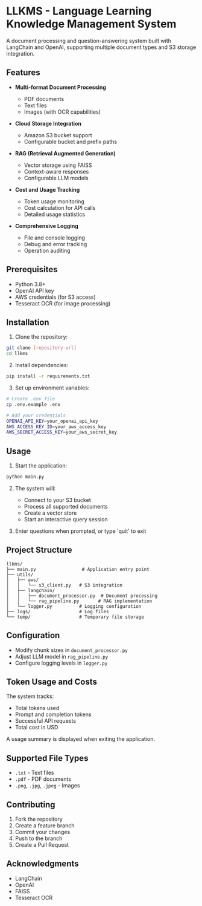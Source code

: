 # LLKMS - Language Learning Knowledge Management System

A document processing and question-answering system built with LangChain and OpenAI, supporting multiple document types and S3 storage integration.

## Features

- **Multi-format Document Processing**
  - PDF documents
  - Text files
  - Images (with OCR capabilities)
  
- **Cloud Storage Integration**
  - Amazon S3 bucket support
  - Configurable bucket and prefix paths
  
- **RAG (Retrieval Augmented Generation)**
  - Vector storage using FAISS
  - Context-aware responses
  - Configurable LLM models
  
- **Cost and Usage Tracking**
  - Token usage monitoring
  - Cost calculation for API calls
  - Detailed usage statistics
  
- **Comprehensive Logging**
  - File and console logging
  - Debug and error tracking
  - Operation auditing

## Prerequisites

- Python 3.8+
- OpenAI API key
- AWS credentials (for S3 access)
- Tesseract OCR (for image processing)

## Installation

1. Clone the repository:
```bash
git clone [repository-url]
cd llkms
```

2. Install dependencies:
```bash
pip install -r requirements.txt
```

3. Set up environment variables:
```bash
# Create .env file
cp .env.example .env

# Add your credentials
OPENAI_API_KEY=your_openai_api_key
AWS_ACCESS_KEY_ID=your_aws_access_key
AWS_SECRET_ACCESS_KEY=your_aws_secret_key
```

## Usage

1. Start the application:
```bash
python main.py
```

2. The system will:
   - Connect to your S3 bucket
   - Process all supported documents
   - Create a vector store
   - Start an interactive query session

3. Enter questions when prompted, or type 'quit' to exit

## Project Structure

```
llkms/
├── main.py                 # Application entry point
├── utils/
│   ├── aws/
│   │   └── s3_client.py   # S3 integration
│   ├── langchain/
│   │   ├── document_processor.py  # Document processing
│   │   └── rag_pipeline.py       # RAG implementation
│   └── logger.py          # Logging configuration
├── logs/                  # Log files
└── temp/                  # Temporary file storage
```

## Configuration

- Modify chunk sizes in `document_processor.py`
- Adjust LLM model in `rag_pipeline.py`
- Configure logging levels in `logger.py`

## Token Usage and Costs

The system tracks:
- Total tokens used
- Prompt and completion tokens
- Successful API requests
- Total cost in USD

A usage summary is displayed when exiting the application.

## Supported File Types

- `.txt` - Text files
- `.pdf` - PDF documents
- `.png`, `.jpg`, `.jpeg` - Images

## Contributing

1. Fork the repository
2. Create a feature branch
3. Commit your changes
4. Push to the branch
5. Create a Pull Request


## Acknowledgments

- LangChain
- OpenAI
- FAISS
- Tesseract OCR
